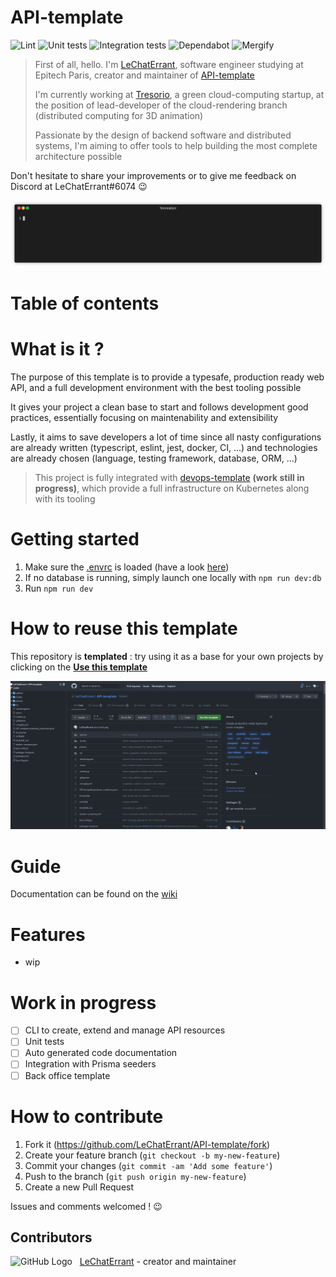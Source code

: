 # API-template
![Lint](https://github.com/LeChatErrant/API-template/workflows/Lint/badge.svg)
![Unit tests](https://github.com/LeChatErrant/API-template/workflows/Unit%20tests/badge.svg)
![Integration tests](https://github.com/LeChatErrant/API-template/workflows/Integration%20tests/badge.svg)
![Dependabot](https://badgen.net/dependabot/LeChatErrant/API-template?icon=dependabot)
![Mergify](https://img.shields.io/endpoint.svg?url=https://gh.mergify.io/badges/LeChatErrant/API-template)

> First of all, hello. I'm [LeChatErrant](https://github.com/LeChatErrant), software engineer studying at Epitech Paris, creator and maintainer of [API-template](https://github.com/LeChatErrant/API-template)
>
> I'm currently working at [Tresorio](https://tresorio.com/), a green cloud-computing startup, at the position of lead-developer of the cloud-rendering branch (distributed computing for 3D animation)
>
> Passionate by the design of backend software and distributed systems, I'm aiming to offer tools to help building the most complete architecture possible

Don't hesitate to share your improvements or to give me feedback on Discord at LeChatErrant#6074 :wink:

![Deployment example](https://github.com/LeChatErrant/API-template/blob/master/.github/assets/deployment.gif)

# Table of contents

<!-- START doctoc -->
<!-- END doctoc -->

# What is it ?

The purpose of this template is to provide a typesafe, production ready web API, and a full development environment with the best tooling possible

It gives your project a clean base to start and follows development good practices, essentially focusing on maintenability and extensibility

Lastly, it aims to save developers a lot of time since all nasty configurations are already written (typescript, eslint, jest, docker, CI, ...) and technologies are already chosen (language, testing framework, database, ORM, ...)

> This project is fully integrated with [devops-template](https://github.com/LeChatErrant/devops-template) **(work still in progress)**, which provide a full infrastructure on Kubernetes along with its tooling

# Getting started

1. Make sure the [.envrc](/.envrc) is loaded (have a look [here](wip))
2. If no database is running, simply launch one locally with `npm run dev:db`
3. Run `npm run dev`

# How to reuse this template

This repository is **templated** : try using it as a base for your own projects by clicking on the **[Use this template](https://github.com/LeChatErrant/API-template/generate)**

![Template](/.github/assets/template.gif)

# Guide

Documentation can be found on the [wiki](https://github.com/LeChatErrant/API-template/wiki)

# Features

 - wip

# Work in progress

 - [ ] CLI to create, extend and manage API resources
 - [ ] Unit tests
 - [ ] Auto generated code documentation
 - [ ] Integration with Prisma seeders
 - [ ] Back office template

# How to contribute

1. Fork it (<https://github.com/LeChatErrant/API-template/fork>)
2. Create your feature branch (`git checkout -b my-new-feature`)
3. Commit your changes (`git commit -am 'Add some feature'`)
4. Push to the branch (`git push origin my-new-feature`)
5. Create a new Pull Request

Issues and comments welcomed ! :wink:

## Contributors

![GitHub Logo](https://github.com/LeChatErrant.png?size=30) &nbsp; [LeChatErrant](https://github.com/LeChatErrant) - creator and maintainer
